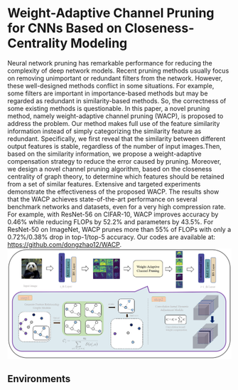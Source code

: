 # Weight-Adaptive Channel Pruning for CNNs Based on Closeness-Centrality Modeling
Neural network pruning has remarkable performance for reducing the complexity of deep network models. Recent pruning methods usually focus on removing unimportant or redundant filters from the network. However, these well-designed methods conflict in some situations. For example, some filters are important in importance-based methods but may be regarded as redundant in similarity-based methods. So, the correctness of some existing methods is questionable. In this paper, a novel pruning method, namely weight-adaptive channel pruning (WACP), is proposed to address the problem. Our method makes full use of the feature similarity information instead of simply categorizing the similarity feature as redundant. Specifically, we first reveal that the similarity between different output features is stable, regardless of the number of input images.Then, based on the similarity information, we propose a weight-adaptive compensation strategy to reduce the error caused by pruning. Moreover, we design a novel channel pruning algorithm, based on the closeness centrality of graph theory, to determine which features should be retained from a set of similar features. Extensive and targeted experiments demonstrate the effectiveness of the proposed WACP. The results show that the WACP achieves state-of-the-art performance on several benchmark networks and datasets, even for a very high compression rate. For example, with ResNet-56 on CIFAR-10, WACP improves accuracy by 0.46\% while reducing FLOPs by 52.2\% and parameters by 43.5\%. For ResNet-50 on ImageNet, WACP prunes more than 55\% of FLOPs with only a 0.72\%/0.38\%    drop in top-1/top-5 accuracy. Our codes are available at: https://github.com/dongzhao12/WACP.
![image text](https://github.com/dongzhao12/WACP/blob/main/imgs/WACP.png)
## Environments
